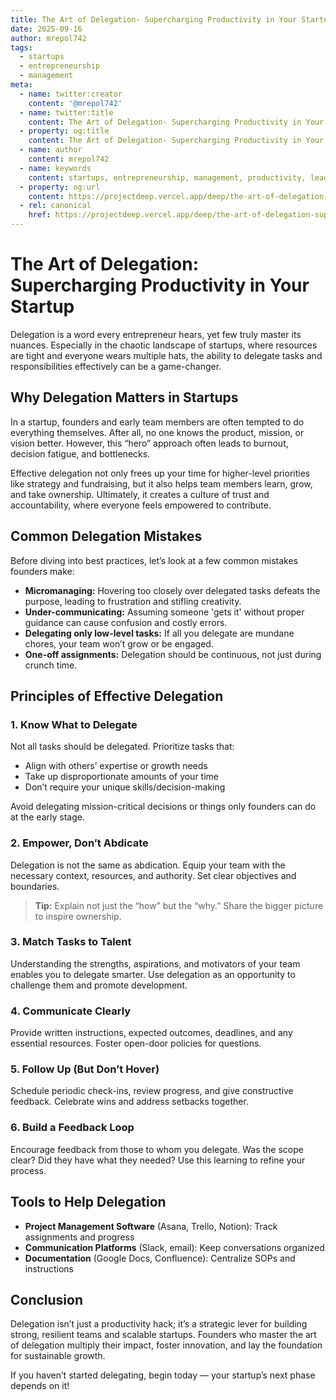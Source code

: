 ```yaml
---
title: The Art of Delegation- Supercharging Productivity in Your Startup
date: 2025-09-16
author: mrepol742
tags:
  - startups
  - entrepreneurship
  - management
meta:
  - name: twitter:creator
    content: '@mrepol742'
  - name: twitter:title
    content: The Art of Delegation- Supercharging Productivity in Your Startup
  - property: og:title
    content: The Art of Delegation- Supercharging Productivity in Your Startup
  - name: author
    content: mrepol742
  - name: keywords
    content: startups, entrepreneurship, management, productivity, leadership
  - property: og:url
    content: https://projectdeep.vercel.app/deep/the-art-of-delegation-supercharging-productivity-in-your-startup/
  - rel: canonical
    href: https://projectdeep.vercel.app/deep/the-art-of-delegation-supercharging-productivity-in-your-startup/
---
```


# The Art of Delegation: Supercharging Productivity in Your Startup

Delegation is a word every entrepreneur hears, yet few truly master its nuances. Especially in the chaotic landscape of startups, where resources are tight and everyone wears multiple hats, the ability to delegate tasks and responsibilities effectively can be a game-changer.

## Why Delegation Matters in Startups

In a startup, founders and early team members are often tempted to do everything themselves. After all, no one knows the product, mission, or vision better. However, this “hero” approach often leads to burnout, decision fatigue, and bottlenecks.

Effective delegation not only frees up your time for higher-level priorities like strategy and fundraising, but it also helps team members learn, grow, and take ownership. Ultimately, it creates a culture of trust and accountability, where everyone feels empowered to contribute.

## Common Delegation Mistakes

Before diving into best practices, let’s look at a few common mistakes founders make:

- **Micromanaging:** Hovering too closely over delegated tasks defeats the purpose, leading to frustration and stifling creativity.
- **Under-communicating:** Assuming someone 'gets it' without proper guidance can cause confusion and costly errors.
- **Delegating only low-level tasks:** If all you delegate are mundane chores, your team won’t grow or be engaged.
- **One-off assignments:** Delegation should be continuous, not just during crunch time.

## Principles of Effective Delegation

### 1. Know What to Delegate

Not all tasks should be delegated. Prioritize tasks that:

- Align with others’ expertise or growth needs
- Take up disproportionate amounts of your time
- Don’t require your unique skills/decision-making

Avoid delegating mission-critical decisions or things only founders can do at the early stage.

### 2. Empower, Don’t Abdicate

Delegation is not the same as abdication. Equip your team with the necessary context, resources, and authority. Set clear objectives and boundaries.

> **Tip:** Explain not just the “how” but the “why.” Share the bigger picture to inspire ownership.

### 3. Match Tasks to Talent

Understanding the strengths, aspirations, and motivators of your team enables you to delegate smarter. Use delegation as an opportunity to challenge them and promote development.

### 4. Communicate Clearly

Provide written instructions, expected outcomes, deadlines, and any essential resources. Foster open-door policies for questions.

### 5. Follow Up (But Don’t Hover)

Schedule periodic check-ins, review progress, and give constructive feedback. Celebrate wins and address setbacks together.

### 6. Build a Feedback Loop

Encourage feedback from those to whom you delegate. Was the scope clear? Did they have what they needed? Use this learning to refine your process.

## Tools to Help Delegation

- **Project Management Software** (Asana, Trello, Notion): Track assignments and progress
- **Communication Platforms** (Slack, email): Keep conversations organized
- **Documentation** (Google Docs, Confluence): Centralize SOPs and instructions

## Conclusion

Delegation isn’t just a productivity hack; it’s a strategic lever for building strong, resilient teams and scalable startups. Founders who master the art of delegation multiply their impact, foster innovation, and lay the foundation for sustainable growth.

If you haven’t started delegating, begin today — your startup’s next phase depends on it!
